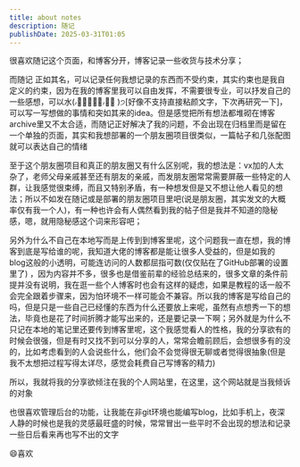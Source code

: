 ```yaml
---
title: about notes
description: 随记
publishDate: 2025-03-31T01:05
---
```

很喜欢随记这个页面，和博客分开，博客记录一些收货与技术分享；

而随记 正如其名，可以记录任何我想记录的东西而不受约束，其实约束也是我自定义的约束，因为在我的博客里我可以自由发挥，不需要很专业，可以抒发自己的一些感想，可以水(៸៸᳐⦁⩊⦁៸៸᳐ )੭\[好像不支持直接粘颜文字，下次再研究一下]，可以写一写想做的事情和突如其来的idea。但是感觉把所有想法都堆砌在博客archive里又不太合适，而随记正好解决了我的问题，不会出现在归档里而是留在一个单独的页面，其实和我想部署的一个朋友圈项目很类似，一篇帖子和几张配图就可以表达自己的情绪

至于这个朋友圈项目和真正的朋友圈又有什么区别呢，我的想法是：vx加的人太杂了，老师父母亲戚甚至还有朋友的亲戚，而发朋友圈常常需要屏蔽一些特定的人群，让我感觉很束缚，而且又特别矛盾，有一种想发但是又不想让他人看见的想法；所以不如发在随记或是部署的朋友圈项目里吧(说是朋友圈，其实发文的大概率仅有我一个人)，有一种也许会有人偶然看到我的帖子但是我并不知道的隐秘感，嗯，就用隐秘感这个词来形容吧；

另外为什么不自己在本地写而是上传到到博客里呢，这个问题我一直在想，我的博客到底是写给谁的呢，我知道大佬的博客都是能让很多人受益的，但是如我的blog这般的小透明，可能连访问的人数都屈指可数(仅仅贴在了GitHub部署的设置里了) ，因为内容并不多，很多也是借鉴前辈的经验总结来的，很多文章的条件前提并没有说明，我在逛一些个人博客时也会有这样的疑虑，如果是教程的话一般不会完全跟着步骤来，因为怕环境不一样可能会不兼容。所以我的博客是写给自己的吗，但是只是一些自己已经懂的东西为什么还要放上来呢，虽然有点想秀一下的想法，毕竟也是花了时间折腾才能写出来的，还是要记录一下啊；另外就是为什么不只记在本地的笔记里还要传到博客里呢，这个我感觉看人的性格，我的分享欲有的时候会很强，但是有时又找不到可以分享的人，常常会瞻前顾后，会想很多有的没的，比如考虑看到的人会说些什么，他们会不会觉得很无聊或者觉得很抽象(但是我不太想把过程写得太详尽，感觉会耗费自己写博客的精力)

所以，我就将我的分享欲倾注在我的个人网站里，在这里，这个网站就是当我倾诉的对象

也很喜欢管理后台的功能，让我能在非git环境也能编写blog，比如手机上，夜深人静的时候也是我的灵感最旺盛的时候，常常冒出一些平时不会出现的想法和记录一些日后看来再也写不出的文字

😄喜欢

